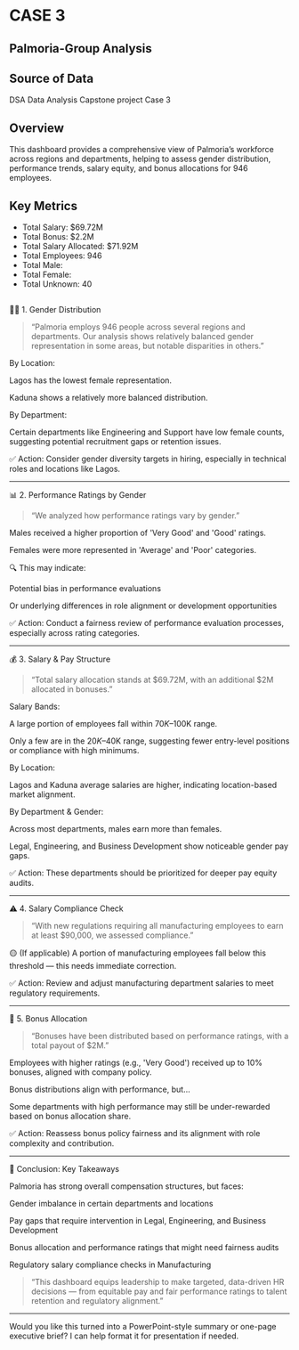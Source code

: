 # CASE 3
## Palmoria-Group Analysis
## Source of Data
DSA Data Analysis Capstone project Case 3
## Overview
This dashboard provides a comprehensive view of Palmoria’s workforce across regions and departments, helping to assess gender distribution, performance trends, salary equity, and bonus allocations for 946 employees.
## Key Metrics
- Total Salary: $69.72M
- Total Bonus: $2.2M
- Total Salary Allocated: $71.92M
- Total Employees: 946
- Total Male:
- Total Female:
- Total Unknown: 40
## 
🧍‍♀️ 1. Gender Distribution

> “Palmoria employs 946 people across several regions and departments. Our analysis shows relatively balanced gender representation in some areas, but notable disparities in others.”



By Location:

Lagos has the lowest female representation.

Kaduna shows a relatively more balanced distribution.


By Department:

Certain departments like Engineering and Support have low female counts, suggesting potential recruitment gaps or retention issues.



✅ Action: Consider gender diversity targets in hiring, especially in technical roles and locations like Lagos.


---

📊 2. Performance Ratings by Gender

> “We analyzed how performance ratings vary by gender.”



Males received a higher proportion of 'Very Good' and 'Good' ratings.

Females were more represented in 'Average' and 'Poor' categories.


🔍 This may indicate:

Potential bias in performance evaluations

Or underlying differences in role alignment or development opportunities


✅ Action: Conduct a fairness review of performance evaluation processes, especially across rating categories.


---

💰 3. Salary & Pay Structure

> “Total salary allocation stands at $69.72M, with an additional $2M allocated in bonuses.”



Salary Bands:

A large portion of employees fall within $70K–$100K range.

Only a few are in the $20K–$40K range, suggesting fewer entry-level positions or compliance with high minimums.


By Location:

Lagos and Kaduna average salaries are higher, indicating location-based market alignment.


By Department & Gender:

Across most departments, males earn more than females.

Legal, Engineering, and Business Development show noticeable gender pay gaps.



✅ Action: These departments should be prioritized for deeper pay equity audits.


---

⚠️ 4. Salary Compliance Check

> “With new regulations requiring all manufacturing employees to earn at least $90,000, we assessed compliance.”



🟡 (If applicable) A portion of manufacturing employees fall below this threshold — this needs immediate correction.

✅ Action: Review and adjust manufacturing department salaries to meet regulatory requirements.


---

🎁 5. Bonus Allocation

> “Bonuses have been distributed based on performance ratings, with a total payout of $2M.”



Employees with higher ratings (e.g., 'Very Good') received up to 10% bonuses, aligned with company policy.

Bonus distributions align with performance, but...

Some departments with high performance may still be under-rewarded based on bonus allocation share.


✅ Action: Reassess bonus policy fairness and its alignment with role complexity and contribution.


---

📌 Conclusion: Key Takeaways

Palmoria has strong overall compensation structures, but faces:

Gender imbalance in certain departments and locations

Pay gaps that require intervention in Legal, Engineering, and Business Development

Bonus allocation and performance ratings that might need fairness audits

Regulatory salary compliance checks in Manufacturing



> “This dashboard equips leadership to make targeted, data-driven HR decisions — from equitable pay and fair performance ratings to talent retention and regulatory alignment.”




---

Would you like this turned into a PowerPoint-style summary or one-page executive brief? I can help format it for presentation if needed.



